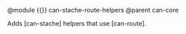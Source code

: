 @module {{}} can-stache-route-helpers
@parent can-core

Adds [can-stache] helpers that use [can-route].
